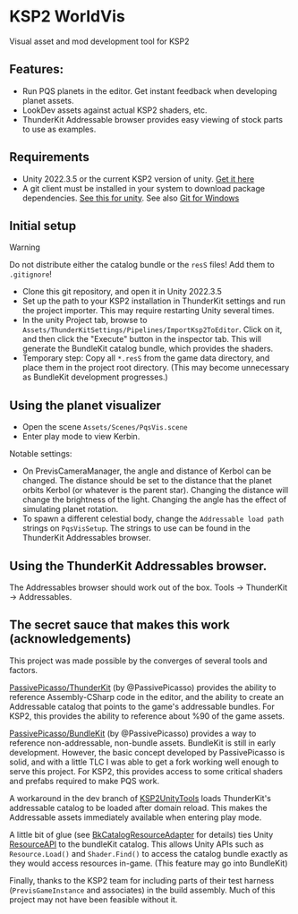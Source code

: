 # KSP2 WorldVis

Visual asset and mod development tool for KSP2 

## Features:

* Run PQS planets in the editor.  Get instant feedback when developing planet assets.
* LookDev assets against actual KSP2 shaders, etc.
* ThunderKit Addressable browser provides easy viewing of stock parts to use as examples.

## Requirements

* Unity 2022.3.5 or the current KSP2 version of unity.  [Get it here](https://unity.com/releases/editor/whats-new/2022.3.5)
* A git client must be installed in your system to download package dependencies.
  [See this for unity](https://docs.unity3d.com/Manual/upm-git.html). See also [Git for Windows](https://gitforwindows.org/)

## Initial setup

> [!WARNING]
>  Do not distribute either the catalog bundle or the `resS` files! Add them to `.gitignore`!

* Clone this git repository, and open it in Unity 2022.3.5
* Set up the path to your KSP2 installation in ThunderKit settings and run the project importer.
  This may require restarting Unity several times.
* In the unity Project tab, browse to `Assets/ThunderKitSettings/Pipelines/ImportKsp2ToEditor`.
  Click on it, and then click the "Execute" button in the inspector tab.
  This will generate the BundleKit catalog bundle, which provides the shaders.
* Temporary step: Copy all `*.resS` from the game data directory, and place them in the project root directory.
  (This may become unnecessary as BundleKit development progresses.)

## Using the planet visualizer

* Open the scene `Assets/Scenes/PqsVis.scene`
* Enter play mode to view Kerbin.

Notable settings:
* On PrevisCameraManager, the angle and distance of Kerbol can be changed.
  The distance should be set to the distance that the planet orbits Kerbol (or whatever is the parent star).
  Changing the distance will change the brightness of the light.
  Changing the angle has the effect of simulating planet rotation.
* To spawn a different celestial body, change the `Addressable load path` strings on `PqsVisSetup`.
  The strings to use can be found in the ThunderKit Addressables browser.

## Using the ThunderKit Addressables browser.

The Addressables browser should work out of the box.
Tools -> ThunderKit -> Addressables.

## The secret sauce that makes this work (acknowledgements)

This project was made possible by the converges of several tools and factors.

[PassivePicasso/ThunderKit](https://github.com/PassivePicasso/ThunderKit) (by @PassivePicasso) 
provides the ability to reference Assembly-CSharp code in the editor,
and the ability to create an Addressable catalog that points to the game's addressable bundles.
For KSP2, this provides the ability to reference about %90 of the game assets.

[PassivePicasso/BundleKit](https://github.com/PassivePicasso/BundleKit) (by @PassivePicasso)
provides a way to reference non-addressable, non-bundle assets.  BundleKit is still in early
development.  However, the basic concept developed by PassivePicasso is solid,
and with a little TLC I was able to get a fork working well enough to serve this project.
For KSP2, this provides access to some critical shaders and prefabs required to make PQS work.

A workaround in the dev branch of [KSP2UnityTools](https://github.com/KSP2Community/KSP2UnityTools)
loads ThunderKit's addressable catalog to be loaded after domain reload.  This makes the Addressable assets
immediately available when entering play mode.

A little bit of glue (see [BkCatalogResourceAdapter](Assets/WorldVis.Editor/BkCatalogResourceAdapter.cs) for details)
ties Unity [ResourceAPI](https://docs.unity3d.com/ScriptReference/ResourcesAPI.html) to the bundleKit catalog.
This allows Unity APIs such as `Resource.Load()` and `Shader.Find()` to access the catalog bundle exactly as they would
access resources in-game.  (This feature may go into BundleKit)

Finally, thanks to the KSP2 team for including parts of their test harness (`PrevisGameInstance` and associates) in the build assembly.
Much of this project may not have been feasible without it.

